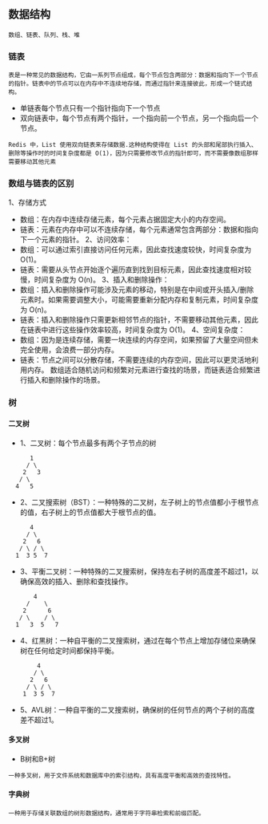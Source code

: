 ## 数据结构
```
数组、链表、队列、栈、堆
```


### 链表
```
表是一种常见的数据结构，它由一系列节点组成，每个节点包含两部分：数据和指向下一个节点的指针。链表中的节点可以在内存中不连续地存储，而通过指针来连接彼此，形成一个链式结构。
```
* 单链表每个节点只有一个指针指向下一个节点
* 双向链表中，每个节点有两个指针，一个指向前一个节点，另一个指向后一个节点。
```
Redis 中，List 使用双向链表来存储数据.这种结构使得在 List 的头部和尾部执行插入、删除等操作时的时间复杂度都是 O(1)，因为只需要修改节点的指针即可，而不需要像数组那样需要移动其他元素
```

### 数组与链表的区别
1、存储方式
* 数组：在内存中连续存储元素，每个元素占据固定大小的内存空间。
* 链表：元素在内存中可以不连续存储，每个元素通常包含两部分：数据和指向下一个元素的指针。
2、访问效率：
* 数组：可以通过索引直接访问任何元素，因此查找速度较快，时间复杂度为 O(1)。
* 链表：需要从头节点开始逐个遍历直到找到目标元素，因此查找速度相对较慢，时间复杂度为 O(n)。
3、插入和删除操作：
* 数组：插入和删除操作可能涉及元素的移动，特别是在中间或开头插入/删除元素时。如果需要调整大小，可能需要重新分配内存和复制元素，时间复杂度为 O(n)。
* 链表：插入和删除操作只需更新相邻节点的指针，不需要移动其他元素，因此在链表中进行这些操作效率较高，时间复杂度为 O(1)。
4、空间复杂度：
* 数组：因为是连续存储，需要一块连续的内存空间，如果预留了大量空间但未完全使用，会浪费一部分内存。
* 链表：节点之间可以分散存储，不需要连续的内存空间，因此可以更灵活地利用内存。
数组适合随机访问和频繁对元素进行查找的场景，而链表适合频繁进行插入和删除操作的场景。

### 树
#### 二叉树
* 1、二叉树：每个节点最多有两个子节点的树
```
      1
     / \
    2   3
   / \
  4   5
```
* 2、二叉搜索树（BST）：一种特殊的二叉树，左子树上的节点值都小于根节点的值，右子树上的节点值都大于根节点的值。
```
      4
     / \
    2   6
   / \ / \
  1  3 5  7
```
* 3、平衡二叉树：一种特殊的二叉搜索树，保持左右子树的高度差不超过1，以确保高效的插入、删除和查找操作。
```
       4
     /    \
    2      6
   / \    / \
  1   3  5   7
```
* 4、红黑树：一种自平衡的二叉搜索树，通过在每个节点上增加存储位来确保树在任何给定时间都保持平衡。
```
        4
       / \
      2   6
     / \ / \
    1  3 5  7
```
* 5、AVL树：一种自平衡的二叉搜索树，确保树的任何节点的两个子树的高度差不超过1。


#### 多叉树
* B树和B+树
```
一种多叉树，用于文件系统和数据库中的索引结构，具有高度平衡和高效的查找特性。
```
#### 字典树
```
一种用于存储关联数组的树形数据结构，通常用于字符串检索和前缀匹配。
```
